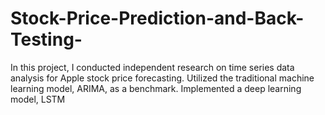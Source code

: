 # Stock-Price-Prediction-and-Back-Testing-
In this project, I conducted independent research on time series data analysis for Apple stock price forecasting. Utilized the traditional machine learning model, ARIMA, as a benchmark. Implemented a deep learning model, LSTM
